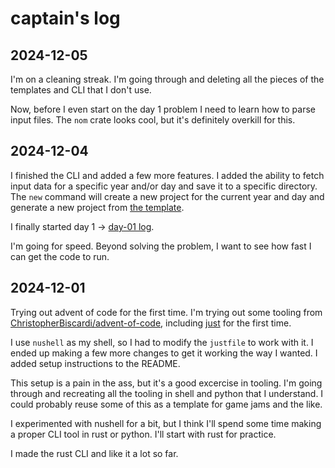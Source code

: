 # captain's log

## 2024-12-05

I'm on a cleaning streak. I'm going through and deleting all the pieces of the
templates and CLI that I don't use.

Now, before I even start on the day 1 problem I need to learn how to parse input
files. The `nom` crate looks cool, but it's definitely overkill for this.

## 2024-12-04

I finished the CLI and added a few more features. I added the ability to fetch
input data for a specific year and/or day and save it to a specific directory.
The `new` command will create a new project for the current year and day and
generate a new project from [the template](aoc-cli/src/daily-template).

I finally started day 1 -> [day-01 log](2024/day-01/README.md).

I'm going for speed. Beyond solving the problem, I want to see how fast I can
get the code to run.

## 2024-12-01

Trying out advent of code for the first time. I'm trying out some tooling
from
[ChristopherBiscardi/advent-of-code](https://github.com/ChristopherBiscardi/advent-of-code),
including [just](https://github.com/casey/just) for the first time.

I use `nushell` as my shell, so I had to modify the `justfile` to work with it.
I ended up making a few more changes to get it working the way I wanted. I added
setup instructions to the README.

This setup is a pain in the ass, but it's a good excercise in tooling. I'm going
through and recreating all the tooling in shell and python that I understand.
I could probably reuse some of this as a template for game jams and the like.

I experimented with nushell for a bit, but I think I'll spend some time making a
proper CLI tool in rust or python. I'll start with rust for practice.

I made the rust CLI and like it a lot so far.
